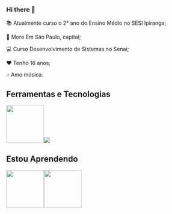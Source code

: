 ### Hi there 👋

<!--
**jujusmelo/jujusmelo** is a ✨ _special_ ✨ repository because its `README.md` (this file) appears on your GitHub profile.

Here are some ideas to get you started:

- 🔭 I’m currently working on ...
- 🌱 I’m currently learning ...
- 👯 I’m looking to collaborate on ...
- 🤔 I’m looking for help with ...
- 💬 Ask me about ...
- 📫 How to reach me: ...
- 😄 Pronouns: ...
- ⚡ Fun fact: ...
-->
📚 Atualmente curso o 2° ano do Ensino Médio no SESI Ipiranga;

🏡 Moro Em São Paulo, capital;

💻 Curso Desenvolvimento de Sistemas no Senai;

❤ Tenho 16 anos;

🎶 Amo música.

## Ferramentas e Tecnologias

 <img src="https://cdn.jsdelivr.net/gh/devicons/devicon/icons/github/github-original.svg" width="100" height="100"/><img src="https://cdn.jsdelivr.net/gh/devicons/devicon/icons/vscode/vscode-plain-wordmark.svg" />
          
 
## Estou Aprendendo
<img src="https://cdn.jsdelivr.net/gh/devicons/devicon/icons/html5/html5-original-wordmark.svg" width="100" heigh="100"/><img src="https://cdn.jsdelivr.net/gh/devicons/devicon/icons/css3/css3-original-wordmark.svg" width="100" heigh="100" /> 
        
